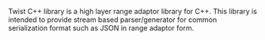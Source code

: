 Twist C++ library is a high layer range adaptor library for C++.
This library is intended to provide stream based parser/generator for common serialization format such as JSON in range adaptor form.

